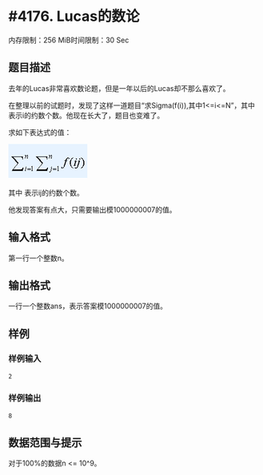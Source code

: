 # #4176. Lucas的数论

内存限制：256 MiB时间限制：30 Sec

## 题目描述

去年的Lucas非常喜欢数论题，但是一年以后的Lucas却不那么喜欢了。

在整理以前的试题时，发现了这样一道题目&ldquo;求Sigma(f(i)),其中1<=i<=N&rdquo;，其中 表示i的约数个数。他现在长大了，题目也变难了。

求如下表达式的值：

 ![](upload/201507/abc.jpg)

其中 表示ij的约数个数。

他发现答案有点大，只需要输出模1000000007的值。

## 输入格式

第一行一个整数n。

## 输出格式

 一行一个整数ans，表示答案模1000000007的值。

## 样例

### 样例输入

    
    2
    

### 样例输出

    
    8
    

## 数据范围与提示

 对于100%的数据n <= 10^9。
